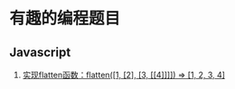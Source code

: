 # 有趣的编程题目


## Javascript
1. [实现flatten函数：flatten([1, [2], [3, [[4]]]]) => [1, 2, 3, 4]](https://github.com/liangfung/funnyProgramme/issues/1)

